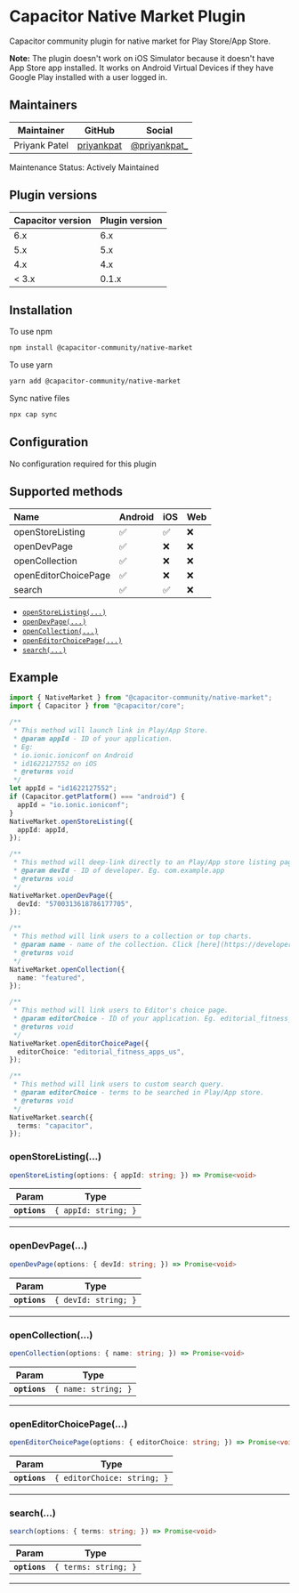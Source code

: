 # Capacitor Native Market Plugin

Capacitor community plugin for native market for Play Store/App Store.

**Note:** The plugin doesn't work on iOS Simulator because it doesn't have App Store app installed.
It works on Android Virtual Devices if they have Google Play installed with a user logged in.

## Maintainers

| Maintainer    | GitHub                                      | Social                                           |
| ------------- | ------------------------------------------- | ------------------------------------------------ |
| Priyank Patel | [priyankpat](https://github.com/priyankpat) | [@priyankpat\_](https://twitter.com/priyankpat_) |

Maintenance Status: Actively Maintained

## Plugin versions

| Capacitor version | Plugin version |
| ----------------- | -------------- |
| 6.x               | 6.x            |
| 5.x               | 5.x            |
| 4.x               | 4.x            |
| < 3.x             | 0.1.x          |

## Installation

To use npm

```bash
npm install @capacitor-community/native-market
```

To use yarn

```bash
yarn add @capacitor-community/native-market
```

Sync native files

```bash
npx cap sync
```

## Configuration

No configuration required for this plugin

## Supported methods

| Name                 | Android | iOS | Web |
| :------------------- | :------ | :-- | :-- |
| openStoreListing     | ✅      | ✅  | ❌  |
| openDevPage          | ✅      | ❌  | ❌  |
| openCollection       | ✅      | ❌  | ❌  |
| openEditorChoicePage | ✅      | ❌  | ❌  |
| search               | ✅      | ✅  | ❌  |

<docgen-index>

- [`openStoreListing(...)`](#openstorelisting)
- [`openDevPage(...)`](#opendevpage)
- [`openCollection(...)`](#opencollection)
- [`openEditorChoicePage(...)`](#openeditorchoicepage)
- [`search(...)`](#search)

</docgen-index>

## Example

```typescript
import { NativeMarket } from "@capacitor-community/native-market";
import { Capacitor } from "@capacitor/core";

/**
 * This method will launch link in Play/App Store.
 * @param appId - ID of your application.
 * Eg:
 * io.ionic.ioniconf on Android
 * id1622127552 on iOS
 * @returns void
 */
let appId = "id1622127552";
if (Capacitor.getPlatform() === "android") {
  appId = "io.ionic.ioniconf";
}
NativeMarket.openStoreListing({
  appId: appId,
});

/**
 * This method will deep-link directly to an Play/App store listing page.
 * @param devId - ID of developer. Eg. com.example.app
 * @returns void
 */
NativeMarket.openDevPage({
  devId: "5700313618786177705",
});

/**
 * This method will link users to a collection or top charts.
 * @param name - name of the collection. Click [here](https://developer.android.com/distribute/marketing-tools/linking-to-google-play#OpeningCollection) for android options.
 * @returns void
 */
NativeMarket.openCollection({
  name: "featured",
});

/**
 * This method will link users to Editor's choice page.
 * @param editorChoice - ID of your application. Eg. editorial_fitness_apps_us
 * @returns void
 */
NativeMarket.openEditorChoicePage({
  editorChoice: "editorial_fitness_apps_us",
});

/**
 * This method will link users to custom search query.
 * @param editorChoice - terms to be searched in Play/App store.
 * @returns void
 */
NativeMarket.search({
  terms: "capacitor",
});
```

<docgen-api>
<!--Update the source file JSDoc comments and rerun docgen to update the docs below-->

### openStoreListing(...)

```typescript
openStoreListing(options: { appId: string; }) => Promise<void>
```

| Param         | Type                            |
| ------------- | ------------------------------- |
| **`options`** | <code>{ appId: string; }</code> |

---

### openDevPage(...)

```typescript
openDevPage(options: { devId: string; }) => Promise<void>
```

| Param         | Type                            |
| ------------- | ------------------------------- |
| **`options`** | <code>{ devId: string; }</code> |

---

### openCollection(...)

```typescript
openCollection(options: { name: string; }) => Promise<void>
```

| Param         | Type                           |
| ------------- | ------------------------------ |
| **`options`** | <code>{ name: string; }</code> |

---

### openEditorChoicePage(...)

```typescript
openEditorChoicePage(options: { editorChoice: string; }) => Promise<void>
```

| Param         | Type                                   |
| ------------- | -------------------------------------- |
| **`options`** | <code>{ editorChoice: string; }</code> |

---

### search(...)

```typescript
search(options: { terms: string; }) => Promise<void>
```

| Param         | Type                            |
| ------------- | ------------------------------- |
| **`options`** | <code>{ terms: string; }</code> |

---

</docgen-api>
